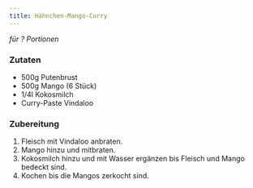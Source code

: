 ```yaml
---
title: Hähnchen-Mango-Curry
---
```

*für ? Portionen*

### Zutaten
* 500g Putenbrust
* 500g Mango (6 Stück)
* 1/4l Kokosmilch
* Curry-Paste Vindaloo

### Zubereitung
1. Fleisch mit Vindaloo anbraten.
1. Mango hinzu und mitbraten.
1. Kokosmilch hinzu und mit Wasser ergänzen bis Fleisch und Mango bedeckt sind.
1. Kochen bis die Mangos zerkocht sind.
